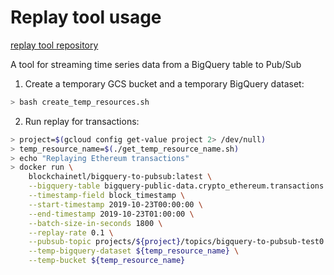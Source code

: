# Replay tool usage

[replay tool repository](https://github.com/blockchain-etl/bigquery-to-pubsub)

A tool for streaming time series data from a BigQuery table to Pub/Sub

1. Create a temporary GCS bucket and a temporary BigQuery dataset:

```bash
> bash create_temp_resources.sh
```
 
2. Run replay for transactions:

```bash
> project=$(gcloud config get-value project 2> /dev/null)
> temp_resource_name=$(./get_temp_resource_name.sh)
> echo "Replaying Ethereum transactions"
> docker run \
    blockchainetl/bigquery-to-pubsub:latest \
    --bigquery-table bigquery-public-data.crypto_ethereum.transactions \
    --timestamp-field block_timestamp \
    --start-timestamp 2019-10-23T00:00:00 \
    --end-timestamp 2019-10-23T01:00:00 \
    --batch-size-in-seconds 1800 \
    --replay-rate 0.1 \
    --pubsub-topic projects/${project}/topics/bigquery-to-pubsub-test0 \
    --temp-bigquery-dataset ${temp_resource_name} \
    --temp-bucket ${temp_resource_name}
```
